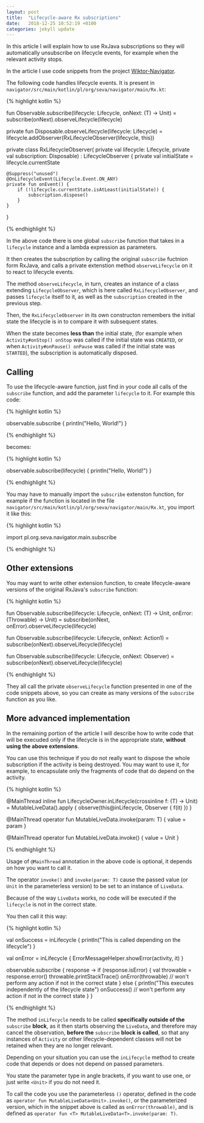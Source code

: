 ```yaml
---
layout: post
title:  "Lifecycle-aware Rx subscriptions"
date:   2018-12-25 10:52:19 +0100
categories: jekyll update
---
```

In this article I will explain how to use RxJava subscriptions so they will automatically unsubscribe on lifecycle events, for example when the relevant activity stops.

In the article I use code snippets from the project [Wiktor-Navigator][navigator].

The following code handles lifecycle events. It is present in `navigator/src/main/kotlin/pl/org/seva/navigator/main/Rx.kt`:



{% highlight kotlin %}

fun <T> Observable<T>.subscribe(lifecycle: Lifecycle, onNext: (T) -> Unit) =
        subscribe(onNext).observeLifecycle(lifecycle)

private fun Disposable.observeLifecycle(lifecycle: Lifecycle) =
        lifecycle.addObserver(RxLifecycleObserver(lifecycle, this))

private class RxLifecycleObserver(
        private val lifecycle: Lifecycle,
        private val subscription: Disposable) : LifecycleObserver {
    private val initialState = lifecycle.currentState

    @Suppress("unused")
    @OnLifecycleEvent(Lifecycle.Event.ON_ANY)
    private fun onEvent() {
        if (!lifecycle.currentState.isAtLeast(initialState)) {
            subscription.dispose()
        }
    }
}

{% endhighlight %}

In the above code there is one global `subscribe` function that takes in a `lifecycle` instance and a lambda expression as parameters.

It then creates the subscription by calling the original `subscribe` fuctnion form RxJava, and calls a private extenstion method `observeLifecycle` on it to react to lifecycle events.

The method `observeLifecycle`, in turn, creates an instance of a class extending `LifecycleObserver`, which is here called `RxLifecycleObserver`, and passes `lifecycle` itself to it, as well as the `subscription` created in the previous step.

Then, the `RxLifecycleObserver` in its own constructon remembers the initial state the lifecycle is in to compare it with subsequent states.

When the state becomes **less than** the initial state, (for example when `Activity#onStop() onStop` was called if the initial state was `CREATED`, or when `Activity#onPause() onPause` was called if the initial state was `STARTED`), the subscription is automatically disposed.

## Calling

To use the lifecycle-aware function, just find in your code all calls of the `subscribe` function, and add the parameter `lifecycle` to it. For example this code:

{% highlight kotlin %}

observable.subscribe {
    println("Hello, World!")
}

{% endhighlight %}

becomes:

{% highlight kotlin %}

observable.subscribe(lifecycle) {
    println("Hello, World!")
}

{% endhighlight %}

You may have to manually import the `subscribe` extenston function, for example if the function is located in the file `navigator/src/main/kotlin/pl/org/seva/navigator/main/Rx.kt`, you import it like this:

{% highlight kotlin %}

import pl.org.seva.navigator.main.subscribe

{% endhighlight %}

## Other extensions

You may want to write other extension function, to create lifecycle-aware versions of the original RxJava's `subscribe` function:

{% highlight kotlin %}

fun <T> Observable<T>.subscribe(lifecycle: Lifecycle, onNext: (T) -> Unit, onError: (Throwable) -> Unit) =
        subscribe(onNext, onError).observeLifecycle(lifecycle)

fun <T> Observable<T>.subscribe(lifecycle: Lifecycle, onNext: Action1<in T>) =
        subscribe(onNext).observeLifecycle(lifecycle)

fun <T> Observable<T>.subscribe(lifecycle: Lifecycle, onNext: Observer<in T>) =
        subscribe(onNext).observeLifecycle(lifecycle)

{% endhighlight %}

They all call the private `observeLifecycle` function presented in one of the code snippets above, so you can create as many versions of the `subscribe` function as you like.

## More advanced implementation

In the remaining portion of the article I will describe how to write code that will be execuded only if the lifecycle is in the appropriate state, **without using the above extensions**.

You can use this technique if you do not really want to dispose the whole subscription if the activity is being destroyed. You may want to use it, for example, to encapsulate only the fragments of code that do depend on the activity.

{% highlight kotlin %}

@MainThread
inline fun <reified T>LifecycleOwner.inLifecycle(crossinline f: (T) -> Unit) =
    MutableLiveData<T>().apply {
        observe(this@inLifecycle, Observer<T>  { f(it) })
    }

@MainThread
operator fun <T> MutableLiveData<T>.invoke(param: T) {
    value = param
}

@MainThread
operator fun MutableLiveData<Unit>.invoke() {
    value = Unit
}

{% endhighlight %}

Usage of `@MainThread` annotation in the above code is optional, it depends on how you want to call it.

The operator `invoke()` and `invoke(param: T)` cause the passed value (or `Unit` in the parameterless version) to be set to an instance of `LiveData`.

Because of the way `LiveData` works, no code will be executed if the `lifecycle` is not in the correct state.

You then call it this way:

{% highlight kotlin %}

val onSuccess = inLifecycle<Unit> {
    	println("This is called depending on the lifecycle")
}

val onError = inLifecycle<Throwable> {
	ErrorMessageHelper.showError(activity, it)
}

observable.subscribe { response ->
	if (response.isError) {
		val throwable = response.error()
		throwable.printStackTrace()
        	onError(throwable)  // won't perform any action if not in the correct state
        }
        else {
		println("This executes independently of the lifecycle state")
		onSuccess()  // won't perform any action if not in the correct state
	}
}

{% endhighlight %}

The method `inLifecycle` needs to be called **specifically outside of the** `subscribe` **block**, as it then starts observing the `LiveData`, and therefore may cancel the observation, **before the** `subscribe` **block is called**, so that any instances of `Activity` or other lifecycle-dependent classes will not be retained when they are no longer relevant.

Depending on your situation you can use the `inLifecycle` method to create code that depends or does not depend on passed parameters.

You state the parameter type in angle brackets, if you want to use one, or just write `<Unit>` if you do not need it.

To call the code you use the parameterless `()` operator, defined in the code as `operator fun MutableLiveData<Unit>.invoke()`, or the parameterized version, which in the snippet above is called as `onError(throwable)`, and is defined as `operator fun <T> MutableLiveData<T>.invoke(param: T)`.


[navigator]: https://github.com/syrop/Wiktor-Navigator

